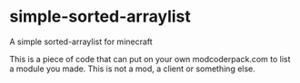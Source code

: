 # simple-sorted-arraylist
A simple sorted-arraylist for minecraft

This is a piece of code that can put on your own modcoderpack.com to list a module you made. This is not a mod, a client or something else.
